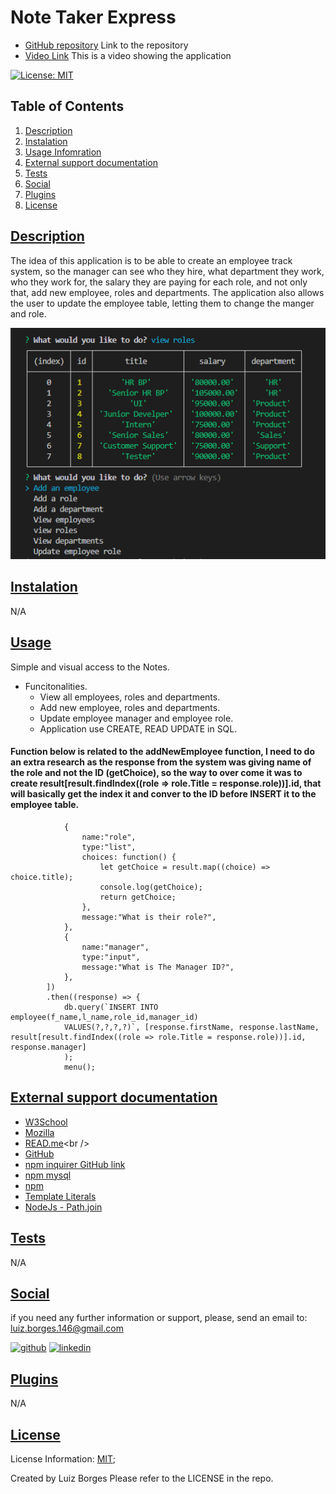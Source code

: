 # Note Taker Express

* [GitHub repository](https://github.com/luizborges146/employee-departments) Link to the repository<br />
* [Video Link](https://note-taker-expre.herokuapp.com/notes) This is a video  showing the application<br />

 [![License: MIT](https://img.shields.io/badge/License-MIT-yellow.svg)](https://opensource.org/licenses/MIT)


    
## Table of Contents
    
1.  [Description](#description)
2.  [Instalation](#instalation)
3.  [Usage Infomration](#usage)
4.  [External support documentation](#externalDoc)
5.  [Tests](#tests)
6.  [Social](#social)
7.  [Plugins](#plugins)
8.  [License](#license)
    
## [Description](#description)
The idea of this application is to be able to create an employee track system, so the manager can see who they hire, what department they work, who they work for, the salary they are paying for each role, and not only that, add new employee, roles and departments. The application also allows the user to update the employee table, letting them to change the manger and role.

![alt View Roles](assets/images/View_roles.png)

## [Instalation](#instalation)
N/A    
    
## [Usage](#usage)
Simple and visual access to the Notes.
 * Funcitonalities.
   * View all employees, roles and departments.
   * Add new employee, roles and departments.
   * Update employee manager and employee role.
   * Application use CREATE, READ UPDATE in SQL.




#### Function below is related to the addNewEmployee function, I need to do an extra research as the response from the system was giving name of the role and not the ID (getChoice), so the way to over come it was to create result[result.findIndex((role => role.Title = response.role))].id, that will basically get the index it and conver to the ID before INSERT it to the employee table.
```
            {
                name:"role",
                type:"list",
                choices: function() {
                    let getChoice = result.map((choice) => choice.title);
                    console.log(getChoice);
                    return getChoice;
                },
                message:"What is their role?",
            },
            {
                name:"manager",
                type:"input",
                message:"What is The Manager ID?",
            },
        ])
        .then((response) => {
            db.query(`INSERT INTO employee(f_name,l_name,role_id,manager_id)
            VALUES(?,?,?,?)`, [response.firstName, response.lastName, result[result.findIndex((role => role.Title = response.role))].id, response.manager]
            );
            menu();
```

  

## [External support documentation](#externalDoc)
    

- [W3School](https://www.w3schools.com/)<br />
- [Mozilla](https://developer.mozilla.org)<br />
- [READ.me](https://docs.readme.com/docs/linking-to-pages")<br />
- [GitHub](https://pages.github.com/)<br />
- [npm inquirer GitHub link](https://github.com/SBoudrias/Inquirer.js/blob/master/README.md#installation)<br />
- [npm mysql](https://www.npmjs.com/package/mysql2)<br />
- [npm](https://www.npmjs.com/)<br />
- [Template Literals](https://developer.mozilla.org/en-US/docs/Web/JavaScript/Reference/Template_literals)<br />
- [NodeJs - Path.join](https://nodejs.org/api/path.html#pathjoinpaths)<br />

    
## [Tests](#tests)
N/A
    
## [Social](#social)
if you need any further information or support, please, send an email to: luiz.borges.146@gmail.com
    
[<img src='https://cdn.jsdelivr.net/npm/simple-icons@3.0.1/icons/github.svg' alt='github' height='40'>](https://github.com/luizborges146) [<img src='https://cdn.jsdelivr.net/npm/simple-icons@3.0.1/icons/linkedin.svg' alt='linkedin' height='40'>](https://www.linkedin.com/in/luiz-borges-2377b7142/)
    
    
    
## [Plugins](#plugins)
N/A
    
## [License](#license)
License Information: [MIT](https://opensource.org/licenses/MIT);

Created by Luiz Borges
Please refer to the LICENSE in the repo.
